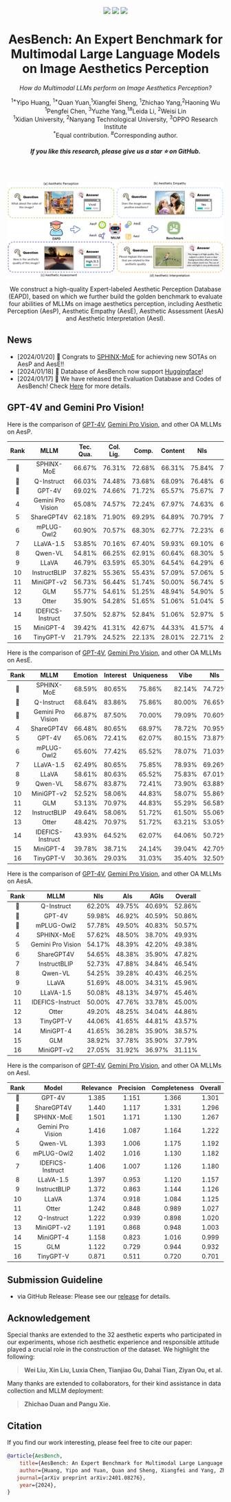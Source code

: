 <div align="center">
    
    
 <div>
    <a href="https://github.com/yipoh/AesBench"><img src="https://img.shields.io/github/stars/yipoh/AesBench"/></a>
    <a href="https://arxiv.org/abs/2401.08276"><img src="https://img.shields.io/badge/Arxiv-2401:08276-red"/></a>
    <a href="https://github.com/yipoh/AesBench/tree/main/data_release"><img src="https://img.shields.io/badge/Data-Release-orange"></a>

   </div>


   

  <h1>AesBench: An Expert Benchmark for Multimodal Large Language Models on Image Aesthetics Perception </h1>

_How do Multimodal LLMs perform on Image Aesthetics Perception?_
  <div>
  <sup>1*</sup>Yipo Huang, <sup>1*</sup>Quan Yuan,<sup>1</sup>Xiangfei Sheng, <sup>1</sup>Zhichao Yang,<sup>2</sup>Haoning Wu
       </div>   

  <div>
  <sup>1</sup>Pengfei Chen, <sup>3</sup>Yuzhe Yang,<sup>1#</sup>Leida Li, <sup>2</sup>Weisi Lin 
       </div>  
       
  <div>
  <sup>1</sup>Xidian University, <sup>2</sup>Nanyang Technological University, <sup>3</sup>OPPO Research Institute
       </div>   
<div>
<sup>*</sup>Equal contribution. <sup>#</sup>Corresponding author. 
   </div>
    

<h5 align="center"> If you like this research, please give us a star ⭐ on GitHub.  </h2>
    


</div>

 <br>

</h5>
</p> 
<p align="center">
    <img src="imgs/overview.png"/>
<p>
    <p align="center">We construct a high-quality Expert-labeled Aesthetic Perception Database (EAPD), based on which we further build the golden benchmark to evaluate four abilities of MLLMs on image aesthetics perception, including Aesthetic Perception (AesP), Aesthetic Empathy (AesE), Aesthetic Assessment (AesA) and Aesthetic Interpretation (AesI).</p>
    </p> 
     </p> 
     </p> 

## News
- [2024/01/20] 🎉 Congrats to [SPHINX-MoE](https://github.com/Alpha-VLLM/LLaMA2-Accessory) for achieving new SOTAs on AesP and AesE!!
- [2024/01/18] 🤗 Database of AesBench now support [Huggingface](https://huggingface.co/qyuan/AesBench)!
- [2024/01/17] 🚩 We have released the Evaluation Database and Codes of AesBench! Check [Here](https://github.com/yipoh/AesBench/tree/main/data_release) for more details. 


## GPT-4V and Gemini Pro Vision!



Here is the comparison of [GPT-4V](https://chat.openai.com), [Gemini Pro Vision](https://ai.google.dev/), and other OA MLLMs on AesP.

| Rank |MLLM       | Tec. Qua.| Col. Lig.|Comp.|Content|NIs  | AIs  | AGIs  | Yes-No | What | How | Why  |Overall|
|:----:|:---------:|:-----:|:-----:|:-----:|:-----:|:-----:|:-----:|:-----:|:-----:|:-----:|:-----:|:-----:|:-----:|
| 🥇 | SPHINX-MoE        | 66.67%    | 76.31%       | 72.68% | 66.31% | 75.84%  | 72.19% | 68.88% | 69.12% | 62.18% | 80.38% | 88.05% | 72.93% |
| 🥈 | Q-Instruct        | 66.03%    | 74.48%       | 73.68% | 68.09% | 76.48%  | 69.70% | 69.28% | 64.68% | 63.31% | 85.28% | 86.34% | 72.61% |
| 🥉 | GPT-4V            | 69.02%    | 74.66%       | 71.72% | 65.57% | 75.67%  | 72.58% | 65.82% | 68.93% | 64.67% | 76.70% | 84.46% | 72.08% |
| 4 | Gemini Pro Vision | 65.08%    | 74.57%       | 72.24% | 67.97% | 74.63%  | 69.62% | 70.03% | 64.70% | 64.95% | 78.71% | 90.24% | 71.99% |
| 5  | ShareGPT4V        | 62.18%    | 71.90%       | 69.29% | 64.89% | 70.79%  | 71.57% | 63.96% | 69.32% | 61.33% | 72.01% | 77.56% | 69.18% |
| 6  | mPLUG-Owl2        | 60.90%    | 70.57%       | 68.30% | 62.77% | 72.23%  | 64.71% | 64.10% | 65.59% | 58.64% | 73.02% | 80.73% | 67.89% |
| 7  | LLaVA-1.5         | 53.85%    | 70.16%       | 67.40% | 59.93% | 69.10%  | 65.71% | 62.37% | 62.36% | 58.92% | 70.71% | 81.22% | 66.32% |
| 8  | Qwen-VL           | 54.81%    | 66.25%       | 62.91% | 60.64% | 68.30%  | 58.85% | 59.44% | 61.25% | 55.38% | 67.53% | 74.15% | 63.21% |
| 9  | LLaVA             | 46.79%    | 63.59%       | 65.30% | 64.54% | 64.29%  | 61.10% | 60.77% | 65.39% | 52.27% | 61.18% | 74.88% | 62.43% |
| 10  | InstructBLIP      | 37.82%    | 55.36%       | 55.43% | 57.09% | 57.06%  | 55.86% | 47.21% | 59.84% | 45.01% | 54.98% | 56.34% | 54.29% |
| 11 | MiniGPT-v2       | 56.73%  | 56.44%  | 51.74%  | 50.00%  | 56.74%  | 53.24%  | 50.93%  | 53.99%  | 43.06%  | 58.73%   | 66.10%   | 54.18%   |
| 12 | GLM              | 55.77%  | 54.61%  | 51.25%  | 48.94%  | 54.90%  | 55.24%  | 47.34%  | 60.95%  | 44.62%  | 48.48%   | 55.61%   | 52.96%   |
| 13 | Otter            | 35.90%  | 54.28%  | 51.65%  | 51.06%  | 51.04%  | 50.62%  | 51.20%  | 56.10%  | 44.48%  | 51.37%   | 49.02%   | 50.96%   |
| 14 | IDEFICS-Instruct | 37.50%  | 52.87%  | 52.84%  | 51.06%  | 52.97%  | 50.12%  | 48.40%  | 50.96%  | 44.62%  | 51.09%   | 60.73%   | 50.82%   |
| 15 | MiniGPT-4        | 39.42%  | 41.31%  | 42.67%  | 44.33%  | 41.57%  | 42.89%  | 41.36%  | 47.23%  | 32.01%  | 41.99%   | 46.10%   | 41.93%   |
| 16 | TinyGPT-V        | 21.79%  | 24.52%  | 22.13%  | 28.01%  | 22.71%  | 24.69%  | 24.34%  | 32.39%  | 17.99%  | 19.77%   | 19.27%   | 23.71%   |


Here is the comparison of [GPT-4V](https://chat.openai.com), [Gemini Pro Vision](https://ai.google.dev/), and other OA MLLMs on AesE.

| Rank | MLLM            | Emotion | Interest | Uniqueness | Vibe | NIs | AIs | AGIs | Yes-No | What | How | Why | Overall |
|:----:|:---------:|:-----:|:-----:|:-----:|:-----:|:-----:|:-----:|:-----:|:-----:|:-----:|:-----:|:-----:|:-----:|
|🥇| SPHINX-MoE       | 68.59%  | 80.65%  | 75.86%  | 82.14%  | 74.72%  | 75.19%  | 69.02%  | 74.95%  | 62.89%  | 72.71%   | 88.48%   | 73.32%   |
|🥈| Q-Instruct       | 68.64%  | 83.86%  | 75.86%  | 80.00%  | 76.65%  | 72.19%  | 66.62%  | 64.30%  | 67.42%  | 81.57%   | 86.76%   | 72.68%   |
|🥉| Gemini Pro Vision| 66.87%  | 87.50%  | 70.00%  | 79.09%  | 70.60%  | 72.35%  | 71.53%  | 67.50%  | 64.52%  | 72.25%   | 90.37%   | 71.37%   |
|4| ShareGPT4V       | 66.48%  | 80.65%  | 68.97%  | 78.72%  | 70.95%  | 73.69%  | 67.29%  | 67.75%  | 65.58%  | 72.71%   | 83.58%   | 70.75%   | 
|5|GPT-4V           | 65.06%  | 72.41%  | 62.07%  | 80.15%  | 73.87%  | 72.08%  | 62.27%  | 68.67%  | 64.02%  | 70.07%   | 84.20%   | 70.16%   |
|6| mPLUG-Owl2       | 65.60%  | 77.42%  | 65.52%  | 78.07%  | 71.03%  | 71.57%  | 66.22%  | 68.05%  | 64.16%  | 70.14%   | 83.82%   | 69.89%   |
|7| LLaVA-1.5        | 62.49%  | 80.65%  | 75.85%  | 78.93%  | 69.26%  | 69.58%  | 65.43%  | 62.37%  | 64.16%  | 71.71%   | 84.07%   | 68.32%   |
|8| LLaVA            | 58.61%  | 80.63%  | 65.52%  | 75.83%  | 67.01%  | 66.96%  | 58.38%  | 67.95%  | 55.95%  | 60.14%   | 79.66%   | 64.68%   |
|9| Qwen-VL          | 58.67%  | 83.87%  | 72.41%  | 73.90%  | 63.88%  | 67.08%  | 61.57%  | 60.65%  | 58.07%  | 66.14%   | 79.90%   | 64.18%   |
|10| MiniGPT-v2        | 52.52%  | 58.06%  | 44.83%  | 58.07%  | 55.86%  | 55.85%  | 50.27%  | 57.81%  | 43.48%  | 53.43%   | 66.42%   | 54.36%   |
|11| GLM               | 53.13%  | 70.97%  | 44.83%  | 55.29%  | 56.58%  | 54.86%  | 48.67%  | 60.65%  | 41.78%  | 50.43%   | 64.95%   | 53.96%   |
|12| InstructBLIP      | 49.64%  | 58.06%  | 51.72%  | 61.50%  | 55.06%  | 55.24%  | 48.94%  | 55.88%  | 50.99%  | 51.43%   | 58.33%   | 53.89%   |
|13| Otter             | 48.42%  | 70.97%  | 51.72%  | 63.21%  | 53.05%  | 55.74%  | 52.39%  | 54.77%  | 51.84%  | 53.43%   | 54.41%   | 53.64%   |
|14| IDEFICS-Instruct  | 43.93%  | 64.52%  | 62.07%  | 64.06%  | 50.72%  | 53.12%  | 49.07%  | 50.20%  | 41.08%  | 52.43%   | 66.42%   | 50.82%   |
|15| MiniGPT-4         | 39.78%  | 38.71%  | 24.14%  | 39.04%  | 42.70%  | 37.78%  | 35.51%  | 50.61%  | 31.59%  | 31.86%   | 38.48%   | 39.35%   |
|16| TinyGPT-V         | 30.36%  | 29.03%  | 31.03%  | 35.40%  | 32.50%  | 36.03%  | 26.99%  | 36.00%  | 29.89%  | 28.86%   | 31.62%   | 32.04%   |


Here is the comparison of [GPT-4V](https://chat.openai.com), [Gemini Pro Vision](https://ai.google.dev/), and other OA MLLMs on AesA.

| Rank | MLLM               | NIs| AIs | AGIs | Overall |
|:----:|:---------:|:-----:|:-----:|:-----:|:-----:|
|🥇| Q-Instruct          | 62.20%  | 49.75%  | 40.69%  | 52.86%  |
|🥈| GPT-4V              | 59.98%  | 46.92%  | 40.59%  | 50.86%  |
|🥉| mPLUG-Owl2          | 57.78%  | 49.50%  | 40.83%  | 50.57%  |
|4| SPHINX-MoE           | 57.62%  | 48.50%  | 38.70%  | 49.93%  |
|5| Gemini Pro Vision   | 54.17%  | 48.39%  | 42.20%  | 49.38%  |
|6| ShareGPT4V          | 54.65%  | 48.38%  | 35.90%  | 47.82%  |
|7| InstructBLIP        | 52.73%  | 47.88%  | 34.84%  | 46.54%  |
|8| Qwen-VL             | 54.25%  | 39.28%  | 40.43%  | 46.25%  |
|9| LLaVA               | 51.69%  | 48.00%  | 34.31%  | 45.96%  |
|10| LLaVA-1.5           | 50.08%  | 48.13%  | 34.97%  | 45.46%  |
|11| IDEFICS-Instruct    | 50.00%  | 47.76%  | 33.78%  | 45.00%  |
|12| Otter               | 49.20%  | 48.25%  | 34.04%  | 44.86%  |
|13| TinyGPT-V           | 44.06%  | 41.65%  | 44.81%  | 43.57%  |
|14| MiniGPT-4           | 41.65%  | 36.28%  | 35.90%  | 38.57%  |
|15| GLM                 | 38.92%  | 37.78%  | 35.90%  | 37.79%  |
|16| MiniGPT-v2          | 27.05%  | 31.92%  | 36.97%  | 31.11%  |


Here is the comparison of [GPT-4V](https://chat.openai.com), [Gemini Pro Vision](https://ai.google.dev/), and other OA MLLMs on AesI.


|Rank | Model               | Relevance | Precision | Completeness | Overall | 
|:----:|:---------:|:-----:|:-----:|:-----:|:-----:|
|🥇|GPT-4V              | 1.385   | 1.151   | 1.366   | 1.301   |
|🥈| ShareGPT4V          | 1.440   | 1.117   | 1.331   | 1.296   |
|🥉| SPHINX-MoE   | 1.501   | 1.171   | 1.130   | 1.267   |
|4| Gemini Pro Vision   | 1.416   | 1.087   | 1.164   | 1.222   |
|5| Qwen-VL             | 1.393   | 1.006   | 1.175   | 1.192   |
|6| mPLUG-Owl2          | 1.402   | 1.016   | 1.130   | 1.182   |
|7| IDEFICS-Instruct    | 1.406   | 1.007   | 1.126   | 1.180   |
|8| LLaVA-1.5           | 1.397   | 0.953   | 1.120   | 1.157   |
|9| InstructBLIP        | 1.372   | 0.863   | 1.144   | 1.126   |
|10| LLaVA               | 1.374   | 0.918   | 1.084   | 1.125   |
|11| Otter               | 1.242   | 0.848   | 0.989   | 1.027   |
|12| Q-Instruct          | 1.222   | 0.939   | 0.898   | 1.020   |
|13| MiniGPT-v2          | 1.191   | 0.868   | 0.948   | 1.003   |
|14| MiniGPT-4           | 1.158   | 0.823   | 1.016   | 0.999   |
|15| GLM                 | 1.122   | 0.729   | 0.944   | 0.932   |
|16| TinyGPT-V           | 0.871   | 0.511   | 0.720   | 0.701   |


## Submission Guideline


- via GitHub Release: Please see our [release](https://github.com/yipoh/AesBench/tree/main/data_release) for details.





## Acknowledgement
Special thanks are extended to the 32 aesthetic experts who participated in our experiments, whose rich aesthetic experience and responsible attitude played a crucial role in the construction of the dataset. We highlight the following:

>  **Wei Liu, Xin Liu, Luxia Chen, Tianjiao Gu, Dahai Tian, Ziyan Ou, et al.**

Many thanks are extended to collaborators, for their kind assistance in data collection and MLLM deployment:
> **Zhichao Duan and Pangu Xie.**


## Citation

If you find our work interesting, please feel free to cite our paper:

```bibtex
@article{AesBench,
    title={AesBench: An Expert Benchmark for Multimodal Large Language Models on Image Aesthetics Perception},
    author={Huang, Yipo and Yuan, Quan and Sheng, Xiangfei and Yang, Zhichao and Wu, Haoning and Chen, Pengfei and Yang, Yuzhe and Li, Leida and Lin, Weisi},
   journal={arXiv preprint arXiv:2401.08276},
    year={2024},
}
```
